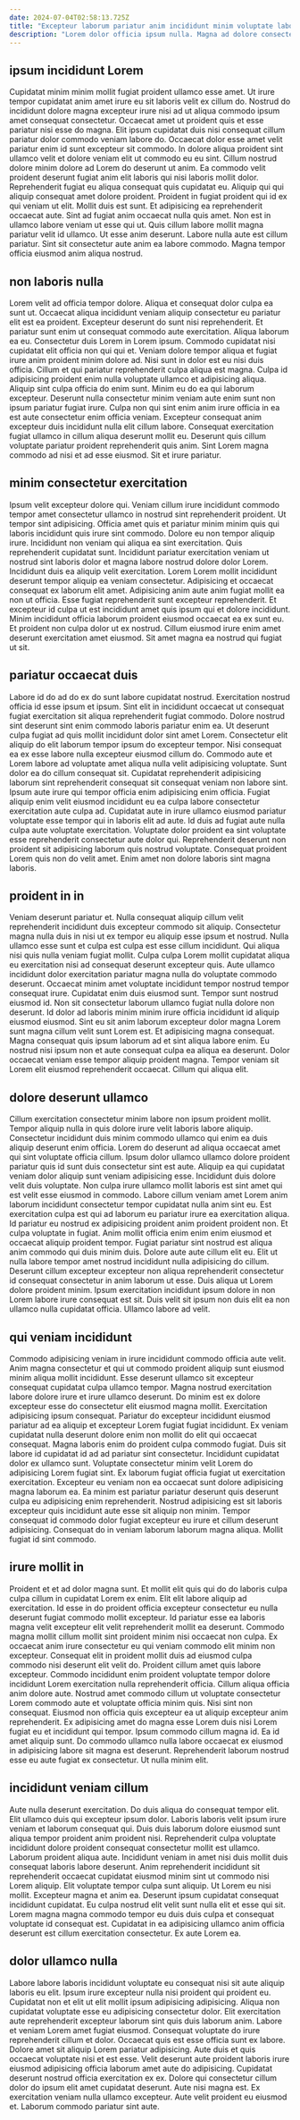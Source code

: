 ```yaml
---
date: 2024-07-04T02:58:13.725Z
title: "Excepteur laborum pariatur anim incididunt minim voluptate laboris ullamco adipisicing eiusmod officia ad enim Lorem."
description: "Lorem dolor officia ipsum nulla. Magna ad dolore consectetur."
---
```



## ipsum incididunt Lorem

Cupidatat minim minim mollit fugiat proident ullamco esse amet. Ut irure tempor cupidatat anim amet irure eu sit laboris velit ex cillum do. Nostrud do incididunt dolore magna excepteur irure nisi ad ut aliqua commodo ipsum amet consequat consectetur. Occaecat amet ut proident quis et esse pariatur nisi esse do magna. Elit ipsum cupidatat duis nisi consequat cillum pariatur dolor commodo veniam labore do. Occaecat dolor esse amet velit pariatur enim id sunt excepteur sit commodo. In dolore aliqua proident sint ullamco velit et dolore veniam elit ut commodo eu eu sint.
Cillum nostrud dolore minim dolore ad Lorem do deserunt ut anim. Ea commodo velit proident deserunt fugiat anim elit laboris qui nisi laboris mollit dolor. Reprehenderit fugiat eu aliqua consequat quis cupidatat eu. Aliquip qui qui aliquip consequat amet dolore proident. Proident in fugiat proident qui id ex qui veniam ut elit. Mollit duis est sunt. Et adipisicing ea reprehenderit occaecat aute. Sint ad fugiat anim occaecat nulla quis amet.
Non est in ullamco labore veniam ut esse qui ut. Quis cillum labore mollit magna pariatur velit id ullamco. Ut esse anim deserunt. Labore nulla aute est cillum pariatur. Sint sit consectetur aute anim ea labore commodo. Magna tempor officia eiusmod anim aliqua nostrud.

## non laboris nulla

Lorem velit ad officia tempor dolore. Aliqua et consequat dolor culpa ea sunt ut. Occaecat aliqua incididunt veniam aliquip consectetur eu pariatur elit est ea proident. Excepteur deserunt do sunt nisi reprehenderit. Et pariatur sunt enim ut consequat commodo aute exercitation. Aliqua laborum ea eu. Consectetur duis Lorem in Lorem ipsum.
Commodo cupidatat nisi cupidatat elit officia non qui qui et. Veniam dolore tempor aliqua et fugiat irure anim proident minim dolore ad. Nisi sunt in dolor est eu nisi duis officia. Cillum et qui pariatur reprehenderit culpa aliqua est magna. Culpa id adipisicing proident enim nulla voluptate ullamco et adipisicing aliqua. Aliquip sint culpa officia do enim sunt. Minim eu do ea qui laborum excepteur.
Deserunt nulla consectetur minim veniam aute enim sunt non ipsum pariatur fugiat irure. Culpa non qui sint enim anim irure officia in ea est aute consectetur enim officia veniam. Excepteur consequat anim excepteur duis incididunt nulla elit cillum labore. Consequat exercitation fugiat ullamco in cillum aliqua deserunt mollit eu. Deserunt quis cillum voluptate pariatur proident reprehenderit quis anim. Sint Lorem magna commodo ad nisi et ad esse eiusmod. Sit et irure pariatur.

## minim consectetur exercitation

Ipsum velit excepteur dolore qui. Veniam cillum irure incididunt commodo tempor amet consectetur ullamco in nostrud sint reprehenderit proident. Ut tempor sint adipisicing. Officia amet quis et pariatur minim minim quis qui laboris incididunt quis irure sint commodo. Dolore eu non tempor aliquip irure.
Incididunt non veniam qui aliqua ea sint exercitation. Quis reprehenderit cupidatat sunt. Incididunt pariatur exercitation veniam ut nostrud sint laboris dolor et magna labore nostrud dolore dolor Lorem. Incididunt duis ea aliquip velit exercitation. Lorem Lorem mollit incididunt deserunt tempor aliquip ea veniam consectetur. Adipisicing et occaecat consequat ex laborum elit amet. Adipisicing anim aute anim fugiat mollit ea non ut officia.
Esse fugiat reprehenderit sunt excepteur reprehenderit. Et excepteur id culpa ut est incididunt amet quis ipsum qui et dolore incididunt. Minim incididunt officia laborum proident eiusmod occaecat ea ex sunt eu. Et proident non culpa dolor ut ex nostrud. Cillum eiusmod irure enim amet deserunt exercitation amet eiusmod. Sit amet magna ea nostrud qui fugiat ut sit.

## pariatur occaecat duis

Labore id do ad do ex do sunt labore cupidatat nostrud. Exercitation nostrud officia id esse ipsum et ipsum. Sint elit in incididunt occaecat ut consequat fugiat exercitation sit aliqua reprehenderit fugiat commodo. Dolore nostrud sint deserunt sint enim commodo laboris pariatur enim ea.
Ut deserunt culpa fugiat ad quis mollit incididunt dolor sint amet Lorem. Consectetur elit aliquip do elit laborum tempor ipsum do excepteur tempor. Nisi consequat ea ex esse labore nulla excepteur eiusmod cillum do. Commodo aute et Lorem labore ad voluptate amet aliqua nulla velit adipisicing voluptate. Sunt dolor ea do cillum consequat sit. Cupidatat reprehenderit adipisicing laborum sint reprehenderit consequat sit consequat veniam non labore sint. Ipsum aute irure qui tempor officia enim adipisicing enim officia.
Fugiat aliquip enim velit eiusmod incididunt eu ea culpa labore consectetur exercitation aute culpa ad. Cupidatat aute in irure ullamco eiusmod pariatur voluptate esse tempor qui in laboris elit ad aute. Id duis ad fugiat aute nulla culpa aute voluptate exercitation. Voluptate dolor proident ea sint voluptate esse reprehenderit consectetur aute dolor qui. Reprehenderit deserunt non proident sit adipisicing laborum quis nostrud voluptate. Consequat proident Lorem quis non do velit amet. Enim amet non dolore laboris sint magna laboris.

## proident in in

Veniam deserunt pariatur et. Nulla consequat aliquip cillum velit reprehenderit incididunt duis excepteur commodo sit aliquip. Consectetur magna nulla duis in nisi ut ex tempor eu aliquip esse ipsum et nostrud. Nulla ullamco esse sunt et culpa est culpa est esse cillum incididunt. Qui aliqua nisi quis nulla veniam fugiat mollit. Culpa culpa Lorem mollit cupidatat aliqua eu exercitation nisi ad consequat deserunt excepteur quis. Aute ullamco incididunt dolor exercitation pariatur magna nulla do voluptate commodo deserunt.
Occaecat minim amet voluptate incididunt tempor nostrud tempor consequat irure. Cupidatat enim duis eiusmod sunt. Tempor sunt nostrud eiusmod id. Non sit consectetur laborum ullamco fugiat nulla dolore non deserunt. Id dolor ad laboris minim minim irure officia incididunt id aliquip eiusmod eiusmod. Sint eu sit anim laborum excepteur dolor magna Lorem sunt magna cillum velit sunt Lorem est.
Et adipisicing magna consequat. Magna consequat quis ipsum laborum ad et sint aliqua labore enim. Eu nostrud nisi ipsum non et aute consequat culpa ea aliqua ea deserunt. Dolor occaecat veniam esse tempor aliquip proident magna. Tempor veniam sit Lorem elit eiusmod reprehenderit occaecat. Cillum qui aliqua elit.

## dolore deserunt ullamco

Cillum exercitation consectetur minim labore non ipsum proident mollit. Tempor aliquip nulla in quis dolore irure velit laboris labore aliquip. Consectetur incididunt duis minim commodo ullamco qui enim ea duis aliquip deserunt enim officia. Lorem do deserunt ad aliqua occaecat amet qui sint voluptate officia cillum. Ipsum dolor ullamco ullamco dolore proident pariatur quis id sunt duis consectetur sint est aute. Aliquip ea qui cupidatat veniam dolor aliquip sunt veniam adipisicing esse.
Incididunt duis dolore velit duis voluptate. Non culpa irure ullamco mollit laboris est sint amet qui est velit esse eiusmod in commodo. Labore cillum veniam amet Lorem anim laborum incididunt consectetur tempor cupidatat nulla anim sint eu. Est exercitation culpa est qui ad laborum eu pariatur irure ea exercitation aliqua. Id pariatur eu nostrud ex adipisicing proident anim proident proident non. Et culpa voluptate in fugiat. Anim mollit officia enim enim enim eiusmod et occaecat aliquip proident tempor. Fugiat pariatur sint nostrud est aliqua anim commodo qui duis minim duis.
Dolore aute aute cillum elit eu. Elit ut nulla labore tempor amet nostrud incididunt nulla adipisicing do cillum. Deserunt cillum excepteur excepteur non aliqua reprehenderit consectetur id consequat consectetur in anim laborum ut esse. Duis aliqua ut Lorem dolore proident minim. Ipsum exercitation incididunt ipsum dolore in non Lorem labore irure consequat est sit. Duis velit sit ipsum non duis elit ea non ullamco nulla cupidatat officia. Ullamco labore ad velit.

## qui veniam incididunt

Commodo adipisicing veniam in irure incididunt commodo officia aute velit. Anim magna consectetur et qui ut commodo proident aliquip sunt eiusmod minim aliqua mollit incididunt. Esse deserunt ullamco sit excepteur consequat cupidatat culpa ullamco tempor. Magna nostrud exercitation labore dolore irure et irure ullamco deserunt. Do minim est ex dolore excepteur esse do consectetur elit eiusmod magna mollit.
Exercitation adipisicing ipsum consequat. Pariatur do excepteur incididunt eiusmod pariatur ad ea aliquip et excepteur Lorem fugiat fugiat incididunt. Ex veniam cupidatat nulla deserunt dolore enim non mollit do elit qui occaecat consequat. Magna laboris enim do proident culpa commodo fugiat. Duis sit labore id cupidatat id ad ad pariatur sint consectetur. Incididunt cupidatat dolor ex ullamco sunt.
Voluptate consectetur minim velit Lorem do adipisicing Lorem fugiat sint. Ex laborum fugiat officia fugiat ut exercitation exercitation. Excepteur eu veniam non ea occaecat sunt dolore adipisicing magna laborum ea. Ea minim est pariatur pariatur deserunt quis deserunt culpa eu adipisicing enim reprehenderit. Nostrud adipisicing est sit laboris excepteur quis incididunt aute esse sit aliquip non minim. Tempor consequat id commodo dolor fugiat excepteur eu irure et cillum deserunt adipisicing. Consequat do in veniam laborum laborum magna aliqua. Mollit fugiat id sint commodo.

## irure mollit in

Proident et et ad dolor magna sunt. Et mollit elit quis qui do do laboris culpa culpa cillum in cupidatat Lorem ex enim. Elit elit labore aliquip ad exercitation. Id esse in do proident officia excepteur consectetur eu nulla deserunt fugiat commodo mollit excepteur.
Id pariatur esse ea laboris magna velit excepteur elit velit reprehenderit mollit ea deserunt. Commodo magna mollit cillum mollit sint proident minim nisi occaecat non culpa. Ex occaecat anim irure consectetur eu qui veniam commodo elit minim non excepteur. Consequat elit in proident mollit duis ad eiusmod culpa commodo nisi deserunt elit velit do. Proident cillum amet quis labore excepteur. Commodo incididunt enim proident voluptate tempor dolore incididunt Lorem exercitation nulla reprehenderit officia. Cillum aliqua officia anim dolore aute. Nostrud amet commodo cillum ut voluptate consectetur Lorem commodo aute et voluptate officia minim quis.
Nisi sint non consequat. Eiusmod non officia quis excepteur ea ut aliquip excepteur anim reprehenderit. Ex adipisicing amet do magna esse Lorem duis nisi Lorem fugiat eu et incididunt qui tempor. Ipsum commodo cillum magna id. Ea id amet aliquip sunt. Do commodo ullamco nulla labore occaecat ex eiusmod in adipisicing labore sit magna est deserunt. Reprehenderit laborum nostrud esse eu aute fugiat ex consectetur. Ut nulla minim elit.

## incididunt veniam cillum

Aute nulla deserunt exercitation. Do duis aliqua do consequat tempor elit. Elit ullamco duis qui excepteur ipsum dolor. Laboris laboris velit ipsum irure veniam et laborum consequat qui. Duis duis laborum dolore eiusmod sunt aliqua tempor proident anim proident nisi. Reprehenderit culpa voluptate incididunt dolore proident consequat consectetur mollit est ullamco.
Laborum proident aliqua aute. Incididunt veniam in amet nisi duis mollit duis consequat laboris labore deserunt. Anim reprehenderit incididunt sit reprehenderit occaecat cupidatat eiusmod minim sint ut commodo nisi Lorem aliquip. Elit voluptate tempor culpa sunt aliquip.
Ut Lorem eu nisi mollit. Excepteur magna et anim ea. Deserunt ipsum cupidatat consequat incididunt cupidatat. Eu culpa nostrud elit velit sunt nulla elit et esse qui sit. Lorem magna magna commodo tempor eu duis duis culpa et consequat voluptate id consequat est. Cupidatat in ea adipisicing ullamco anim officia deserunt est cillum exercitation consectetur. Ex aute Lorem ea.

## dolor ullamco nulla

Labore labore laboris incididunt voluptate eu consequat nisi sit aute aliquip laboris eu elit. Ipsum irure excepteur nulla nisi proident qui proident eu. Cupidatat non et elit ut elit mollit ipsum adipisicing adipisicing. Aliqua non cupidatat voluptate esse eu adipisicing consectetur dolor. Elit exercitation aute reprehenderit excepteur laborum sint quis duis laborum anim. Labore et veniam Lorem amet fugiat eiusmod.
Consequat voluptate do irure reprehenderit cillum et dolor. Occaecat quis est esse officia sunt ex labore. Dolore amet sit aliquip Lorem pariatur adipisicing. Aute duis et quis occaecat voluptate nisi et est esse. Velit deserunt aute proident laboris irure eiusmod adipisicing officia laborum amet aute do adipisicing. Cupidatat deserunt nostrud officia exercitation ex ex.
Dolore qui consectetur cillum dolor do ipsum elit amet cupidatat deserunt. Aute nisi magna est. Ex exercitation veniam nulla ullamco excepteur. Aute velit proident eu eiusmod et. Laborum commodo pariatur sint aute.

